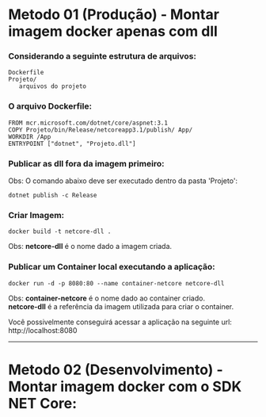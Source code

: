 # Metodo 01 (Produção) - Montar imagem docker apenas com dll

### Considerando a seguinte estrutura de arquivos:
```
Dockerfile
Projeto/
   arquivos do projeto
```


### O arquivo Dockerfile:
```
FROM mcr.microsoft.com/dotnet/core/aspnet:3.1
COPY Projeto/bin/Release/netcoreapp3.1/publish/ App/
WORKDIR /App
ENTRYPOINT ["dotnet", "Projeto.dll"]
```

### Publicar as dll fora da imagem primeiro:
Obs: O comando abaixo deve ser executado dentro da pasta 'Projeto':
```
dotnet publish -c Release
```

### Criar Imagem:
```
docker build -t netcore-dll .
```
Obs: **netcore-dll** é o nome dado a imagem criada.

### Publicar um Container local executando a aplicação:
```
docker run -d -p 8080:80 --name container-netcore netcore-dll
```
Obs: **container-netcore** é o nome dado ao container criado.  
     **netcore-dll** é a referência da imagem utilizada para criar o container.


Você possivelmente conseguirá acessar a aplicação na seguinte url:
http://localhost:8080


---

# Metodo 02 (Desenvolvimento) - Montar imagem docker com o SDK NET Core:


